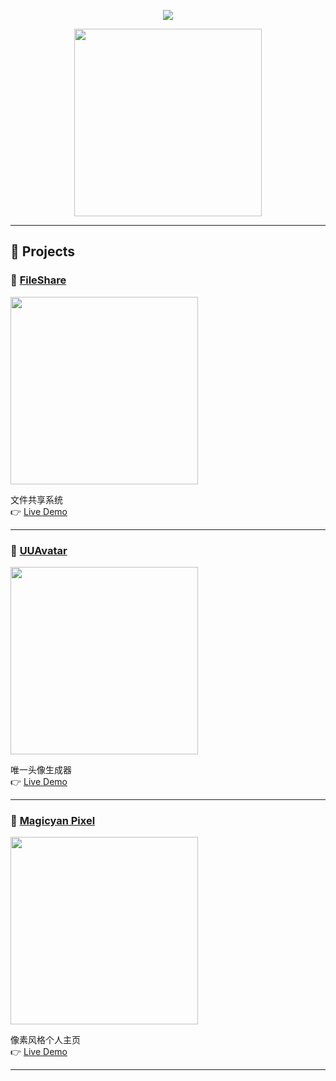 <p align="center">
  <a href="https://blog.sunguoqi.com/">
    <img src="https://readme-typing-svg.demolab.com?font=Fira+Code&pause=1000&width=435&lines=Welcome.+I'm+magicyan.+Good+luck." />
  </a>
</p>

<p align="center">
  <picture>
    <source media="(prefers-color-scheme: dark)" srcset="https://cdn.jsdelivr.net/gh/sun0225SUN/sun0225SUN/assets/images/coding.gif" />
    <source media="(prefers-color-scheme: light)" srcset="https://cdn.jsdelivr.net/gh/sun0225SUN/sun0225SUN/assets/images/developer.svg" />
    <img src="https://cdn.jsdelivr.net/gh/sun0225SUN/sun0225SUN/assets/images/coding.gif" width="300" />
  </picture>
</p>

---

## 🎯 Projects

### 🚀 [FileShare](https://github.com/magicyan1/fileshare)

<p>
  <img src="https://magicyan.42web.io/var/albums/fileshare.png?m=1745202406" width="300" />
</p>

文件共享系统  
👉 [Live Demo](https://fileshare-silk.vercel.app/)

---

### 🎨 [UUAvatar](https://github.com/magicyan1/uuavatar)

<p>
  <img src="https://magicyan.42web.io/var/albums/uuavatar.png?m=1745202407" width="300" />
</p>

唯一头像生成器  
👉 [Live Demo](https://uuavatar.vercel.app/)

---

### 🧱 [Magicyan Pixel](https://github.com/magicyan1/pixel)

<p>
  <img src="https://magicyan.42web.io/var/albums/pixel.png?m=1745202407" width="300" />
</p>

像素风格个人主页  
👉 [Live Demo](https://pixel-peach-phi.vercel.app/home)

---
